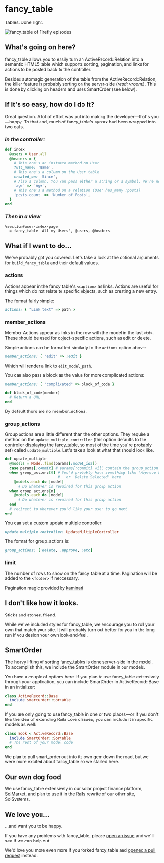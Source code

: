 fancy_table
===========

Tables. Done right.

![fancy_table of Firefly episodes](https://github.com/calebthompson/fancy_table/raw/master/firefly-episodes.png)

What's going on here?
---------------------

fancy_table allows you to easily turn an ActiveRecord::Relation into a semantic
HTML5 table which supports sorting, pagination, and links for actions to be
posted back to the controller.

Besides automagic generation of the table from the ActiveRecord::Relation, the
killer feature is probably sorting on the server-side (_read: vroom!_).
This is done by clicking on headers and uses SmartOrder (see below).

If it's so easy, how do I do it?
--------------------------------

Great question. A lot of effort was put into making the developer—that's
you—happy. To that end, much of fancy_table's syntax had been wrapped into two
calls.

### _In the controller:_

```ruby
def index
  @users = User.all
  @headers = {
    # This one's an instance method on User
    full_name: 'Name',
    # This one's a column on the User table
    created_on: 'Since',
    # Also a column. You can pass either a string or a symbol. We're not picky.
    'age' => 'Age',
    # This one's a method on a relation (User has_many :posts)
    'posts.count' => 'Number of Posts',
  }
end
```

### _Then in a view:_

```haml
%section#user-index-page
  = fancy_table 'All my Users', @users, @headers
```  

What if I want to do...
-----------------------

We've probably got you covered. Let's take a look at the optional arguments for
`build_fancy_table` and their default values.

### actions

Actions appear in the fancy_table's `<caption>` as links. Actions are useful
for things which do not relate to specific objects, such as creating a new
entry.

The format fairly simple:

```ruby
actions: { "Link text" => path }
```

### member_actions

Member Actions appear as links in the row with the model in the last `<td>`.
These should be used for object-specific actions, such as edit or delete.

Simple actions can be formatted similarly to the `actions` option above:

```ruby
member_actions: { "edit" => :edit }
```

Which will render a link to `edit_model_path`.

You can also pass a block as the value for more complicated actions:

```ruby
member_actions: { "complicated" => block_of_code }

def block_of_code(member)
  # Return a URL
end
```

By default there are no member_actions.

### group_actions

Group actions are a little different than the other options. They require a
method on the `update_multiple_controller` (this option defaults to the
controller displaying the fancy_table, so most of the time you're probably set)
called `update_multiple`. Let's take a look at what that should look like.

```ruby
def update_multiple
  @models = Model.find(params[:model_ids])
  case params[:commit] # params[:commit] will contain the group_action
  when group_actions[0] # You'd probably have something like 'Approve Selected'
                        #   or 'Delete Selected' here
    @models.each do |model|
      # Do whatever is required for this group action
  when group_actions[n]
    @models.each do |model|
      # Do whatever is required for this group action
  end
  # redirect to wherever you'd like your user to go next
end
```

You can set a custom update multiple controller:

```ruby
update_multiple_controller: UpdateMultipleController
```

The format for group_actions is:

```ruby
group_actions: [:delete, :approve, :etc]
```

### limit

The number of rows to show on the fancy_table at a time. Pagination will be
added to the `<footer>` if neccessary.

Pagination magic provided by [kaminari](https://github.com/amatsuda/kaminari)

I don't like how it looks.
--------------------------

Sticks and stones, friend.

While we've included styles for fancy_table, we encourage you to roll your own
that match your site. It will probably turn out better for you in the long run
if you design your own look‐and‐feel.

SmartOrder
----------

The heavy lifting of sorting fancy_tables is done server-side in the model.
To accomplish this, we include the SmartOrder module in our models.

You have a couple of options here. If you plan to use fancy_table extensively
through your application, you can include SmartOrder in ActiveRecord::Base in
an initializer:

```ruby
class ActiveRecord::Base
  include SmartOrder::Sortable
end
```

If you are only going to use fancy_table in one or two places—or if you don't
like the idea of extending Rails core classes, you can include it in specific
models as well:

```ruby
class Book < ActiveRecord::Base
  include SmartOrder::Sortable
  # The rest of your model code
end
```

We plan to pull smart_order out into its own gem down the road, but we were more
excited about fancy_table so we started here.

Our own dog food
----------------

We use fancy_table extensively in our solar project finance platform,
[SolMarket](http://solmarket.com), and plan to use it in the Rails rewrite of
our other site, [SolSystems](http://solsystemscompany.com).

We love you...
--------------

...and want you to be happy.

If you have any problems with fancy_table, please
[open an issue](https://github.com/calebthompson/fancy_table/issues/new) and
we'll see if we can help out.

We'd love you more even more if you forked fancy_table and
[opened a pull request](https://github.com/calebthompson/fancy_table/pull/new)
instead.
